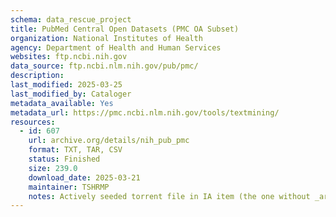 ```yaml
---
schema: data_rescue_project 
title: PubMed Central Open Datasets (PMC OA Subset)
organization: National Institutes of Health
agency: Department of Health and Human Services
websites: ftp.ncbi.nih.gov
data_source: ftp.ncbi.nlm.nih.gov/pub/pmc/
description: 
last_modified: 2025-03-25
last_modified_by: Cataloger
metadata_available: Yes
metadata_url: https://pmc.ncbi.nlm.nih.gov/tools/textmining/
resources:
  - id: 607
    url: archive.org/details/nih_pub_pmc
    format: TXT, TAR, CSV
    status: Finished
    size: 239.0
    download_date: 2025-03-21
    maintainer: TSHRMP
    notes: Actively seeded torrent file in IA item (the one without _archive).  Direct file upload in process.Additional torrent location academictorrents.com/details/1eff24113fe7c99b696c3e6d5bb3de0f174ac378
---
```


